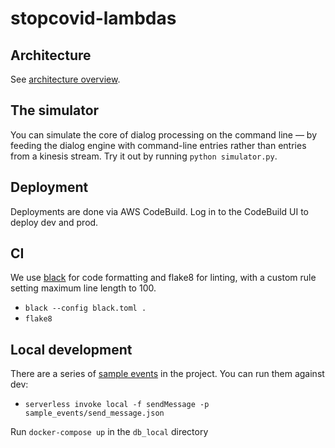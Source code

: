 # stopcovid-lambdas

## Architecture

See [architecture overview](docs/README.md).

## The simulator

You can simulate the core of dialog processing on the command line — by feeding the dialog engine with command-line entries rather than entries from a kinesis stream. Try it out by running `python simulator.py`.

## Deployment
Deployments are done via AWS CodeBuild. Log in to the CodeBuild UI to deploy dev and prod.

## CI
We use [black](https://black.readthedocs.io/en/stable/) for code formatting and flake8 for linting, with a custom rule setting maximum line length to 100.
- `black --config black.toml .`
- `flake8`



## Local development
There are a series of [sample events](sample_events/) in the project. You can run them against dev:
- `serverless invoke local -f sendMessage -p sample_events/send_message.json`

Run `docker-compose up` in the `db_local` directory